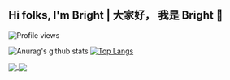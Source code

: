 ## Hi folks, I'm Bright | 大家好， 我是 Bright 👋
![Profile views](https://gpvc.arturio.dev/underdogdude) 

![Anurag's github stats](https://github-readme-stats.vercel.app/api?username=underdogdude&show_icons=true&theme=synthwave)
[![Top Langs](https://github-readme-stats.vercel.app/api/top-langs/?username=underdogdude&theme=synthwave&layout=compact)](https://github.com/anuraghazra/github-readme-stats)

<a href="https://github.com/anuraghazra/github-readme-stats">
  <img align="center" src="https://github-readme-stats.vercel.app/api?username=underdogdude&show_icons=true&theme=synthwave" />
</a>
<a href="https://github.com/anuraghazra/convoychat">
  <img align="center" src="https://github-readme-stats.vercel.app/api/top-langs/?username=underdogdude&theme=synthwave&layout=compact" />
</a>
<!--
**underdogdude/underdogdude** is a ✨ _special_ ✨ repository because its `README.md` (this file) appears on your GitHub profile.

Here are some ideas to get you started:

- 🔭 I’m currently working on ...
- 🌱 I’m currently learning ...
- 👯 I’m looking to collaborate on ...
- 🤔 I’m looking for help with ...
- 💬 Ask me about ...
- 📫 How to reach me: ...
- 😄 Pronouns: ...
- ⚡ Fun fact: ...
-->
